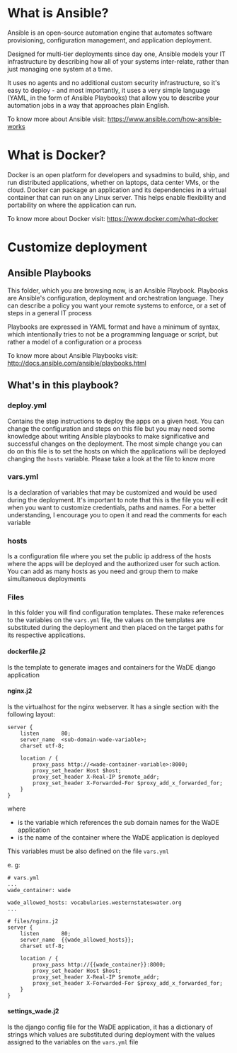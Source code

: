 # What is Ansible?

Ansible is an open-source automation engine that automates software provisioning, configuration management, and application deployment. 

Designed for multi-tier deployments since day one, Ansible models your IT infrastructure by describing how all of your systems inter-relate, rather than just managing one system at a time.

It uses no agents and no additional custom security infrastructure, so it's easy to deploy - and most importantly, it uses a very simple language (YAML, in the form of Ansible Playbooks) that allow you to describe your automation jobs in a way that approaches plain English.

To know more about Ansible visit: https://www.ansible.com/how-ansible-works

# What is Docker?

Docker is an open platform for developers and sysadmins to build, ship, and run distributed applications, whether on laptops, data center VMs, or the cloud. Docker can package an application and its dependencies in a virtual container that can run on any Linux server. This helps enable flexibility and portability on where the application can run. 

To know more about Docker visit: https://www.docker.com/what-docker

# Customize deployment

## Ansible Playbooks

This folder, which you are browsing now, is an Ansible Playbook. Playbooks are Ansible's configuration, deployment and orchestration language. They can describe a policy you want your remote systems to enforce, or a set of steps in a general IT process

Playbooks are expressed in YAML format and have a minimum of syntax, which intentionally tries to not be a programming language or script, but rather a model of a configuration or a process

To know more about Ansible Playbooks visit: http://docs.ansible.com/ansible/playbooks.html

## What's in this playbook?

### deploy.yml

Contains the step instructions to deploy the apps on a given host. You can change the configuration and steps on this file but you may need some knowledge about writing Ansible playbooks to make significative and successful changes on the deployment. The most simple change you can do on this file is to set the hosts on which the applications will be deployed changing the `hosts` variable. Please take a look at the file to know more

### vars.yml

Is a declaration of variables that may be customized and would be used during the deployment. It's important to note that this is the file you will edit when you want to customize credentials, paths and names. For a better understanding, I encourage you to open it and read the comments for each variable

### hosts

Is a configuration file where you set the public ip address of the hosts where the apps will be deployed and the authorized user for such action. You can add as many hosts as you need and group them to make simultaneous deployments

### Files

In this folder you will find configuration templates. These make references to the variables on the `vars.yml` file, the values on the templates are substituted during the deployment and then placed on the target paths for its respective applications.

#### dockerfile.j2 

Is the template to generate images and containers for the WaDE django application

#### nginx.j2

Is the virtualhost for the nginx webserver. It has a single section with the following layout:

```
server {
    listen       80;
    server_name  <sub-domain-wade-variable>;
    charset utf-8;

    location / {
        proxy_pass http://<wade-container-variable>:8000;
        proxy_set_header Host $host;
        proxy_set_header X-Real-IP $remote_addr;
        proxy_set_header X-Forwarded-For $proxy_add_x_forwarded_for;
    }
}
```

where

* <sub-domain-wade-variable> is the variable which references the sub domain names for the WaDE application
* <wade-container-variable> is the name of the container where the WaDE application is deployed

This variables must be also defined on the file `vars.yml`

e. g:

```
# vars.yml
...
wade_container: wade

wade_allowed_hosts: vocabularies.westernstateswater.org
...
```

```
# files/nginx.j2
server {
    listen       80;
    server_name  {{wade_allowed_hosts}};
    charset utf-8;

    location / {
        proxy_pass http://{{wade_container}}:8000;
        proxy_set_header Host $host;
        proxy_set_header X-Real-IP $remote_addr;
        proxy_set_header X-Forwarded-For $proxy_add_x_forwarded_for;
    }
}
```

#### settings_wade.j2

Is the django config file for the WaDE application, it has a dictionary of strings which values are substituted during deployment with the values assigned to the variables on the `vars.yml` file
